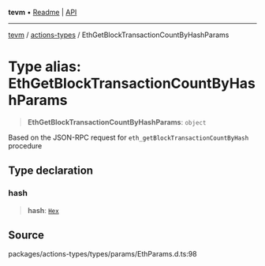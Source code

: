 **tevm** • [Readme](../../README.md) \| [API](../../modules.md)

***

[tevm](../../README.md) / [actions-types](../README.md) / EthGetBlockTransactionCountByHashParams

# Type alias: EthGetBlockTransactionCountByHashParams

> **EthGetBlockTransactionCountByHashParams**: `object`

Based on the JSON-RPC request for `eth_getBlockTransactionCountByHash` procedure

## Type declaration

### hash

> **hash**: [`Hex`](Hex.md)

## Source

packages/actions-types/types/params/EthParams.d.ts:98

